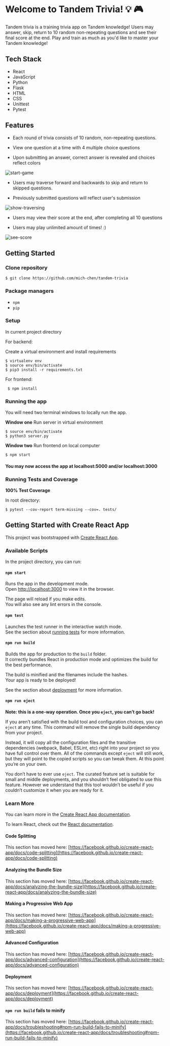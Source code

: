 # Welcome to Tandem Trivia! :bulb: :video_game:

Tandem trivia is a training trivia app on Tandem knowledge! Users may answer, skip, return to 10 random non-repeating questions and see their final score at the end. Play and train as much as you'd like to master your Tandem knowledge!

## Tech Stack

* React
* JavaScript
* Python
* Flask
* HTML
* CSS
* Unittest
* Pytest

## Features

* Each round of trivia consists of 10 random, non-repeating questions.

* View one question at a time with 4 multiple choice questions

* Upon submitting an answer, correct answer is revealed and choices reflect colors

![start-game](https://user-images.githubusercontent.com/62639321/98421434-2e31aa00-203e-11eb-9653-31263c3b89c7.gif)

* Users may traverse forward and backwards to skip and return to skipped questions.

* Previously submitted questions will reflect user's submission

![show-traversing](https://user-images.githubusercontent.com/62639321/98421450-37227b80-203e-11eb-873a-bbb8e4ceb09e.gif)

* Users may view their score at the end, after completing all 10 questions

* Users may play unlimited amount of times! :) 

![see-score](https://user-images.githubusercontent.com/62639321/98422205-eb70d180-203f-11eb-9adc-1e0dac6a50ad.gif)

## Getting Started

### Clone repository

```
$ git clone https://github.com/mich-chen/tandem-trivia
```

### Package managers

* `npm`
* `pip`

### Setup

In current project directory

For backend:

Create a virtual environment and install requirements

```
$ virtualenv env
$ source env/bin/activate
$ pip3 install -r requirements.txt
```

For frontend:

```
 $ npm install
```

### Running the app

You will need two terminal windows to locally run the app.

**Window one** Run server in virtual environment
```
$ source env/bin/activate
$ python3 server.py
```

**Window two** Run frontend on local computer
```
$ npm start
```

#### You may now access the app at localhost:5000 and/or localhost:3000

### Running Tests and Coverage

**100% Test Coverage**

In root directory: 

```
$ pytest --cov-report term-missing --cov=. tests/
```


## Getting Started with Create React App

This project was bootstrapped with [Create React App](https://github.com/facebook/create-react-app).

### Available Scripts

In the project directory, you can run:

#### `npm start`

Runs the app in the development mode.\
Open [http://localhost:3000](http://localhost:3000) to view it in the browser.

The page will reload if you make edits.\
You will also see any lint errors in the console.

#### `npm test`

Launches the test runner in the interactive watch mode.\
See the section about [running tests](https://facebook.github.io/create-react-app/docs/running-tests) for more information.

#### `npm run build`

Builds the app for production to the `build` folder.\
It correctly bundles React in production mode and optimizes the build for the best performance.

The build is minified and the filenames include the hashes.\
Your app is ready to be deployed!

See the section about [deployment](https://facebook.github.io/create-react-app/docs/deployment) for more information.

#### `npm run eject`

**Note: this is a one-way operation. Once you `eject`, you can’t go back!**

If you aren’t satisfied with the build tool and configuration choices, you can `eject` at any time. This command will remove the single build dependency from your project.

Instead, it will copy all the configuration files and the transitive dependencies (webpack, Babel, ESLint, etc) right into your project so you have full control over them. All of the commands except `eject` will still work, but they will point to the copied scripts so you can tweak them. At this point you’re on your own.

You don’t have to ever use `eject`. The curated feature set is suitable for small and middle deployments, and you shouldn’t feel obligated to use this feature. However we understand that this tool wouldn’t be useful if you couldn’t customize it when you are ready for it.

### Learn More

You can learn more in the [Create React App documentation](https://facebook.github.io/create-react-app/docs/getting-started).

To learn React, check out the [React documentation](https://reactjs.org/).

#### Code Splitting

This section has moved here: [https://facebook.github.io/create-react-app/docs/code-splitting](https://facebook.github.io/create-react-app/docs/code-splitting)

#### Analyzing the Bundle Size

This section has moved here: [https://facebook.github.io/create-react-app/docs/analyzing-the-bundle-size](https://facebook.github.io/create-react-app/docs/analyzing-the-bundle-size)

#### Making a Progressive Web App

This section has moved here: [https://facebook.github.io/create-react-app/docs/making-a-progressive-web-app](https://facebook.github.io/create-react-app/docs/making-a-progressive-web-app)

#### Advanced Configuration

This section has moved here: [https://facebook.github.io/create-react-app/docs/advanced-configuration](https://facebook.github.io/create-react-app/docs/advanced-configuration)

#### Deployment

This section has moved here: [https://facebook.github.io/create-react-app/docs/deployment](https://facebook.github.io/create-react-app/docs/deployment)

#### `npm run build` fails to minify

This section has moved here: [https://facebook.github.io/create-react-app/docs/troubleshooting#npm-run-build-fails-to-minify](https://facebook.github.io/create-react-app/docs/troubleshooting#npm-run-build-fails-to-minify)
